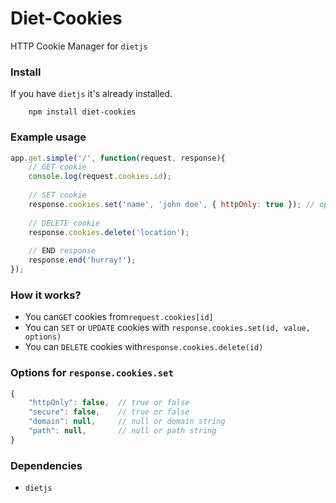 # Diet-Cookies 
HTTP Cookie Manager for `dietjs`

### Install 
If you have `dietjs` it's already installed.
```
	npm install diet-cookies
```

### Example usage
```javascript
app.get.simple('/', function(request, response){
	// GET cookie
	console.log(request.cookies.id);
	
	// SET cookie
	response.cookies.set('name', 'john doe', { httpOnly: true }); // options are optional
	
	// DELETE cookie
	response.cookies.delete('location');
	
	// END response
	response.end('hurray!');
});
```

### How it works?
- You can`GET` cookies from`request.cookies[id]`  
- You can `SET` or `UPDATE` cookies with `response.cookies.set(id, value, options)`
- You can `DELETE` cookies with`response.cookies.delete(id)`  

### Options for `response.cookies.set`
```javascript
{
	"httpOnly": false, 	// true or false
	"secure": false, 	// true or false
	"domain": null, 	// null or domain string
	"path": null,  		// null or path string
}
```

### Dependencies
- `dietjs`